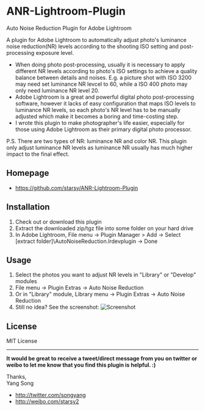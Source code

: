 ANR-Lightroom-Plugin
====================

Auto Noise Reduction Plugin for Adobe Lightroom

A plugin for Adobe Lightroom to automatically adjust photo's luminance noise reduction(NR) levels according to the shooting ISO setting and post-processing exposure level.

* When doing photo post-processing, usually it is necessary to apply different NR levels according to photo's ISO settings to achieve a quality balance between details and noises.  E.g. a picture shot with ISO 3200 may need set luminance NR levcel to 60, while a ISO 400 photo may only need luminance NR level 20. 
* Adobe Lightroom is a great and powerful digital photo post-processing software, however it lacks of easy configuration that maps ISO levels to luminance NR levels, so each photo's NR level has to be manually adjusted which make it becomes a boring and time-costing step.
* I wrote this plugin to make photographer's life easier, especially for those using Adobe Lightroom as their primary digital photo processor.

P.S. There are two types of NR: luminance NR and color NR. This plugin only adjust luminance NR levels as luminance NR usually has much higher impact to the final effect.

Homepage
---------
* https://github.com/starsy/ANR-Lightroom-Plugin

Installation
---------
1. Check out or download this plugin
2. Extract the downloaded zip/tgz file into some folder on your hard drive
3. In Adobe Lightroom, File menu -> Plugin Manager > Add -> Select [extract folder]\AutoNoiseReduction.lrdevplugin -> Done

Usage
---------
1. Select the photos you want to adjust NR levels in "Library" or "Develop" modules
2. File menu -> Plugin Extras -> Auto Noise Reduction
3. Or in "Library" module, Library menu -> Plugin Extras -> Auto Noise Reduction
4. Still no idea? See the screenshot:
![Screenshot](https://github.com/starsy/ANR-Lightroom-Plugin/raw/master/Usage.jpg "Usage screenshot")

     
License
---------
MIT License

----
**It would be great to receive a tweet/direct message from you on twitter or weibo to let me know that you find this plugin is helpful. :)**

Thanks,  
Yang Song

- http://twitter.com/songyang
- http://weibo.com/starsy2

